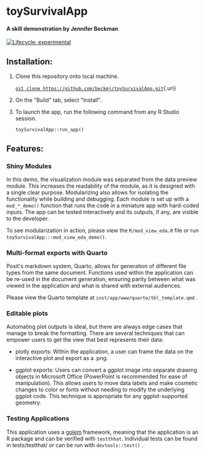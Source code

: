 # toySurvivalApp

#### A skill demonstration by Jennifer Beckman

<!-- badges: start -->

[![Lifecycle: experimental](https://img.shields.io/badge/lifecycle-experimental-orange.svg)](https://lifecycle.r-lib.org/articles/stages.html#experimental)

<!-- badges: end -->

## Installation:

1.  Clone this repository onto local machine.

    [`git clone https://github.com/beckmj/toySurvivalApp.git`](https://github.com/beckmj/toySurvivalApp.git){.uri}

2.  On the "Build" tab, select "Install".

3.  To launch the app, run the following command from any R Studio session.

    `toySurvivalApp::run_app()`

## Features:

### Shiny Modules

In this demo, the visualization module was separated from the data preview module. This increases the readability of the module, as it is designed with a single clear purpose. Modularizing also allows for isolating the functionality while building and debugging. Each module is set up with a `mod_*_demo()` function that runs the code in a miniature app with hard-coded inputs. The app can be tested interactively and its outputs, if any, are visible to the developer.

To see modularization in action, please view the `R/mod_view_eda.R` file or run `toySurvivalApp:::mod_view_eda_demo()`.

### Multi-format exports with Quarto

Posit's markdown system, Quarto, allows for generation of different file types from the same document. Functions used within the application can be re-used in the document generation, ensuring parity between what was viewed in the application and what is shared with external audiences.

Please view the Quarto template at `inst/app/www/quarto/tbl_template.qmd` .

### Editable plots

Automating plot outputs is ideal, but there are always edge cases that manage to break the formatting. There are several techniques that can empower users to get the view that best represents their data:

-   plotly exports: Within the application, a user can frame the data on the interactive plot and export as a .png.

-   ggplot exports: Users can convert a ggplot image into separate drawing objects in Microsoft Office (PowerPoint is recommended for ease of manipulation). This allows users to move data labels and make cosmetic changes to color or fonts without needing to modify the underlying ggplot code. This technique is appropriate for any ggplot-supported geometry.

### Testing Applications

This application uses a [golem](https://engineering-shiny.org/golem.html?q=www#golem) framework, meaning that the application is an R package and can be verified with `testthhat`. Individual tests can be found in tests/testthat/ or can be run with `devtools::test()` .
